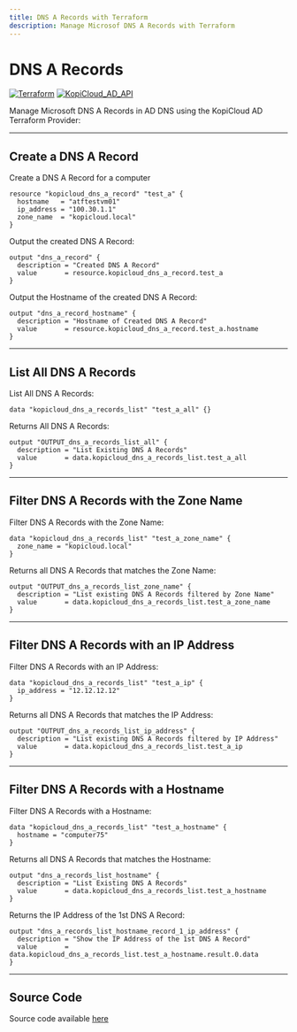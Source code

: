 ```yaml
---
title: DNS A Records with Terraform
description: Manage Microsof DNS A Records with Terraform
---
```


# DNS A Records
[![Terraform](https://img.shields.io/badge/terraform-v1.3+-blue.svg)](https://www.terraform.io/downloads.html) [![KopiCloud_AD_API](https://img.shields.io/badge/kopiCloud_ad-v1.0+-blueviolet.svg)](https://www.kopicloud-ad-api.com)

Manage Microsoft DNS A Records in AD DNS using the KopiCloud AD Terraform Provider:

----

## Create a DNS A Record

Create a DNS A Record for a computer

```
resource "kopicloud_dns_a_record" "test_a" {
  hostname   = "atftestvm01"
  ip_address = "100.30.1.1"
  zone_name  = "kopicloud.local"
}
```

Output the created DNS A Record:

```
output "dns_a_record" {
  description = "Created DNS A Record"
  value       = resource.kopicloud_dns_a_record.test_a
}
```

Output the Hostname of the created DNS A Record:

```
output "dns_a_record_hostname" {
  description = "Hostname of Created DNS A Record"
  value       = resource.kopicloud_dns_a_record.test_a.hostname
}
```

----

## List All DNS A Records

List All DNS A Records:

```
data "kopicloud_dns_a_records_list" "test_a_all" {}
```

Returns All DNS A Records:

```
output "OUTPUT_dns_a_records_list_all" {
  description = "List Existing DNS A Records"
  value       = data.kopicloud_dns_a_records_list.test_a_all
}
```

----

## Filter DNS A Records with the Zone Name

Filter DNS A Records with the Zone Name:

```
data "kopicloud_dns_a_records_list" "test_a_zone_name" {
  zone_name = "kopicloud.local"
}
```

Returns all DNS A Records that matches the Zone Name:

```
output "OUTPUT_dns_a_records_list_zone_name" {
  description = "List existing DNS A Records filtered by Zone Name"
  value       = data.kopicloud_dns_a_records_list.test_a_zone_name
}
```

----

## Filter DNS A Records with an IP Address

Filter DNS A Records with an IP Address:

```
data "kopicloud_dns_a_records_list" "test_a_ip" {
  ip_address = "12.12.12.12"
}
```

Returns all DNS A Records that matches the IP Address:

```
output "OUTPUT_dns_a_records_list_ip_address" {
  description = "List existing DNS A Records filtered by IP Address"
  value       = data.kopicloud_dns_a_records_list.test_a_ip
}
```

----

## Filter DNS A Records with a Hostname

Filter DNS A Records with a Hostname:

```
data "kopicloud_dns_a_records_list" "test_a_hostname" {
  hostname = "computer75"
}
```

Returns all DNS A Records that matches the Hostname:

```
output "dns_a_records_list_hostname" {
  description = "List Existing DNS A Records"
  value       = data.kopicloud_dns_a_records_list.test_a_hostname
}
```

Returns the IP Address of the 1st DNS A Record:

```
output "dns_a_records_list_hostname_record_1_ip_address" {
  description = "Show the IP Address of the 1st DNS A Record"
  value       = data.kopicloud_dns_a_records_list.test_a_hostname.result.0.data
}
```

----

## Source Code

Source code available [here](https://github.com/KopiCloud-AD-API/terraform-kopicloud-ad-api-dns-a-records)
